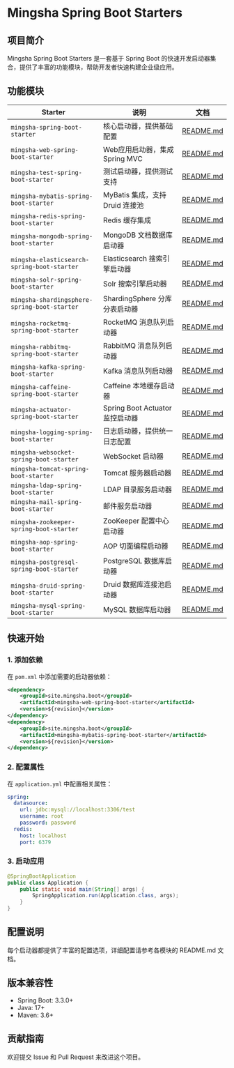 # Mingsha Spring Boot Starters

## 项目简介

Mingsha Spring Boot Starters 是一套基于 Spring Boot 的快速开发启动器集合，提供了丰富的功能模块，帮助开发者快速构建企业级应用。

## 功能模块

| Starter | 说明 | 文档 |
|---------|------|------|
| `mingsha-spring-boot-starter` | 核心启动器，提供基础配置 | [README.md](mingsha-spring-boot-starter/README.md) |
| `mingsha-web-spring-boot-starter` | Web应用启动器，集成Spring MVC | [README.md](mingsha-web-spring-boot-starter/README.md) |
| `mingsha-test-spring-boot-starter` | 测试启动器，提供测试支持 | [README.md](mingsha-test-spring-boot-starter/README.md) |
| `mingsha-mybatis-spring-boot-starter` | MyBatis 集成，支持 Druid 连接池 | [README.md](mingsha-mybatis-spring-boot-starter/README.md) |
| `mingsha-redis-spring-boot-starter` | Redis 缓存集成 | [README.md](mingsha-redis-spring-boot-starter/README.md) |
| `mingsha-mongodb-spring-boot-starter` | MongoDB 文档数据库启动器 | [README.md](mingsha-mongodb-spring-boot-starter/README.md) |
| `mingsha-elasticsearch-spring-boot-starter` | Elasticsearch 搜索引擎启动器 | [README.md](mingsha-elasticsearch-spring-boot-starter/README.md) |
| `mingsha-solr-spring-boot-starter` | Solr 搜索引擎启动器 | [README.md](mingsha-solr-spring-boot-starter/README.md) |
| `mingsha-shardingsphere-spring-boot-starter` | ShardingSphere 分库分表启动器 | [README.md](mingsha-shardingsphere-spring-boot-starter/README.md) |
| `mingsha-rocketmq-spring-boot-starter` | RocketMQ 消息队列启动器 | [README.md](mingsha-rocketmq-spring-boot-starter/README.md) |
| `mingsha-rabbitmq-spring-boot-starter` | RabbitMQ 消息队列启动器 | [README.md](mingsha-rabbitmq-spring-boot-starter/README.md) |
| `mingsha-kafka-spring-boot-starter` | Kafka 消息队列启动器 | [README.md](mingsha-kafka-spring-boot-starter/README.md) |
| `mingsha-caffeine-spring-boot-starter` | Caffeine 本地缓存启动器 | [README.md](mingsha-caffeine-spring-boot-starter/README.md) |
| `mingsha-actuator-spring-boot-starter` | Spring Boot Actuator 监控启动器 | [README.md](mingsha-actuator-spring-boot-starter/README.md) |
| `mingsha-logging-spring-boot-starter` | 日志启动器，提供统一日志配置 | [README.md](mingsha-logging-spring-boot-starter/README.md) |
| `mingsha-websocket-spring-boot-starter` | WebSocket 启动器 | [README.md](mingsha-websocket-spring-boot-starter/README.md) |
| `mingsha-tomcat-spring-boot-starter` | Tomcat 服务器启动器 | [README.md](mingsha-tomcat-spring-boot-starter/README.md) |
| `mingsha-ldap-spring-boot-starter` | LDAP 目录服务启动器 | [README.md](mingsha-ldap-spring-boot-starter/README.md) |
| `mingsha-mail-spring-boot-starter` | 邮件服务启动器 | [README.md](mingsha-mail-spring-boot-starter/README.md) |
| `mingsha-zookeeper-spring-boot-starter` | ZooKeeper 配置中心启动器 | [README.md](mingsha-zookeeper-spring-boot-starter/README.md) |
| `mingsha-aop-spring-boot-starter` | AOP 切面编程启动器 | [README.md](mingsha-aop-spring-boot-starter/README.md) |
| `mingsha-postgresql-spring-boot-starter` | PostgreSQL 数据库启动器 | [README.md](mingsha-postgresql-spring-boot-starter/README.md) |
| `mingsha-druid-spring-boot-starter` | Druid 数据库连接池启动器 | [README.md](mingsha-druid-spring-boot-starter/README.md) |
| `mingsha-mysql-spring-boot-starter` | MySQL 数据库启动器 | [README.md](mingsha-mysql-spring-boot-starter/README.md) |

## 快速开始

### 1. 添加依赖

在 `pom.xml` 中添加需要的启动器依赖：

```xml
<dependency>
    <groupId>site.mingsha.boot</groupId>
    <artifactId>mingsha-web-spring-boot-starter</artifactId>
    <version>${revision}</version>
</dependency>
<dependency>
    <groupId>site.mingsha.boot</groupId>
    <artifactId>mingsha-mybatis-spring-boot-starter</artifactId>
    <version>${revision}</version>
</dependency>
```

### 2. 配置属性

在 `application.yml` 中配置相关属性：

```yaml
spring:
  datasource:
    url: jdbc:mysql://localhost:3306/test
    username: root
    password: password
  redis:
    host: localhost
    port: 6379
```

### 3. 启动应用

```java
@SpringBootApplication
public class Application {
    public static void main(String[] args) {
        SpringApplication.run(Application.class, args);
    }
}
```

## 配置说明

每个启动器都提供了丰富的配置选项，详细配置请参考各模块的 README.md 文档。

## 版本兼容性

- Spring Boot: 3.3.0+
- Java: 17+
- Maven: 3.6+

## 贡献指南

欢迎提交 Issue 和 Pull Request 来改进这个项目。
